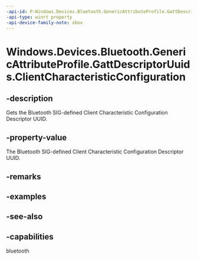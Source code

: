 ```yaml
---
-api-id: P:Windows.Devices.Bluetooth.GenericAttributeProfile.GattDescriptorUuids.ClientCharacteristicConfiguration
-api-type: winrt property
-api-device-family-note: xbox
---
```


<!-- Property syntax
public System.Guid ClientCharacteristicConfiguration { get; }
-->

# Windows.Devices.Bluetooth.GenericAttributeProfile.GattDescriptorUuids.ClientCharacteristicConfiguration

## -description
Gets the Bluetooth SIG-defined Client Characteristic Configuration Descriptor UUID.

## -property-value
The Bluetooth SIG-defined Client Characteristic Configuration Descriptor UUID.

## -remarks

## -examples

## -see-also

## -capabilities
bluetooth
